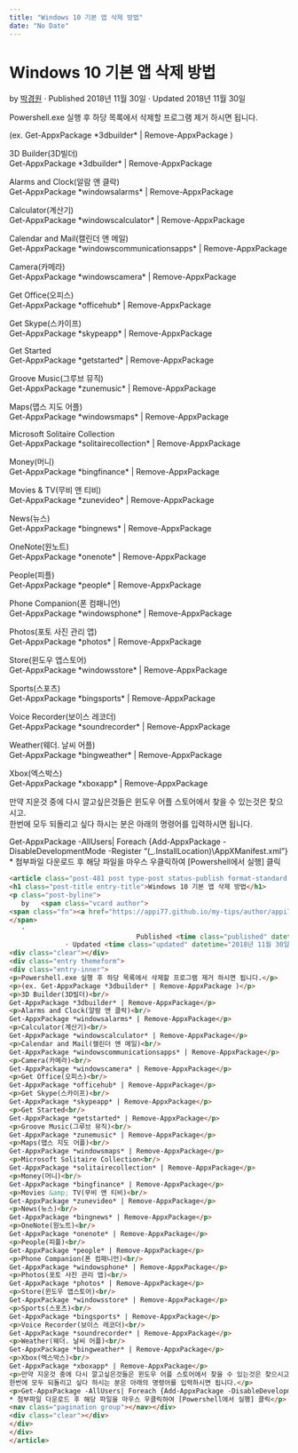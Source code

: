 ```yaml
---
title: "Windows 10 기본 앱 삭제 방법"
date: "No Date"
---
```


Windows 10 기본 앱 삭제 방법
=====================

by 
[박경원](https://appi77.github.io/my-tips/author/appi77/ "박경원이(가) 작성한 글")
·
Published 2018년 11월 30일
· Updated 2018년 11월 30일

Powershell.exe 실행 후 하당 목록에서 삭제할 프로그램 제거 하시면 됩니다.

(ex. Get-AppxPackage \*3dbuilder\* | Remove-AppxPackage )

3D Builder(3D빌더)  
Get-AppxPackage \*3dbuilder\* | Remove-AppxPackage

Alarms and Clock(알람 앤 클락)  
Get-AppxPackage \*windowsalarms\* | Remove-AppxPackage

Calculator(계산기)  
Get-AppxPackage \*windowscalculator\* | Remove-AppxPackage

Calendar and Mail(캘린더 앤 메일)  
Get-AppxPackage \*windowscommunicationsapps\* | Remove-AppxPackage

Camera(카메라)  
Get-AppxPackage \*windowscamera\* | Remove-AppxPackage

Get Office(오피스)  
Get-AppxPackage \*officehub\* | Remove-AppxPackage

Get Skype(스카이프)  
Get-AppxPackage \*skypeapp\* | Remove-AppxPackage

Get Started  
Get-AppxPackage \*getstarted\* | Remove-AppxPackage

Groove Music(그루브 뮤직)  
Get-AppxPackage \*zunemusic\* | Remove-AppxPackage

Maps(맵스 지도 어플)  
Get-AppxPackage \*windowsmaps\* | Remove-AppxPackage

Microsoft Solitaire Collection  
Get-AppxPackage \*solitairecollection\* | Remove-AppxPackage

Money(머니)  
Get-AppxPackage \*bingfinance\* | Remove-AppxPackage

Movies & TV(무비 앤 티비)  
Get-AppxPackage \*zunevideo\* | Remove-AppxPackage

News(뉴스)  
Get-AppxPackage \*bingnews\* | Remove-AppxPackage

OneNote(원노트)  
Get-AppxPackage \*onenote\* | Remove-AppxPackage

People(피플)  
Get-AppxPackage \*people\* | Remove-AppxPackage

Phone Companion(폰 컴패니언)  
Get-AppxPackage \*windowsphone\* | Remove-AppxPackage

Photos(포토 사진 관리 앱)  
Get-AppxPackage \*photos\* | Remove-AppxPackage

Store(윈도우 앱스토어)  
Get-AppxPackage \*windowsstore\* | Remove-AppxPackage

Sports(스포츠)  
Get-AppxPackage \*bingsports\* | Remove-AppxPackage

Voice Recorder(보이스 레코더)  
Get-AppxPackage \*soundrecorder\* | Remove-AppxPackage

Weather(웨더. 날씨 어플)  
Get-AppxPackage \*bingweather\* | Remove-AppxPackage

Xbox(엑스박스)  
Get-AppxPackage \*xboxapp\* | Remove-AppxPackage

만약 지운것 중에 다시 깔고싶은것들은 윈도우 어플 스토어에서 찾을 수 있는것은 찾으시고.  
한번에 모두 되돌리고 싶다 하시는 분은 아래의 명령어를 입력하시면 됩니다.

Get-AppxPackage -AllUsers| Foreach {Add-AppxPackage -DisableDevelopmentMode -Register “$($\_.InstallLocation)\AppXManifest.xml”}  
\* 첨부파일 다운로드 후 해당 파일을 마우스 우클릭하여 [Powershell에서 실행] 클릭

```html
<article class="post-481 post type-post status-publish format-standard hentry category-windows-"><div class="post-inner group">
<h1 class="post-title entry-title">Windows 10 기본 앱 삭제 방법</h1>
<p class="post-byline">
   by   <span class="vcard author">
<span class="fn"><a href="https://appi77.github.io/my-tips/author/appi77/" rel="author" title="박경원이(가) 작성한 글">박경원</a></span>
</span>
   ·
                                Published <time class="published" datetime="2018년 11월 30일">2018년 11월 30일</time>
              · Updated <time class="updated" datetime="2018년 11월 30일">2018년 11월 30일</time></p>
<div class="clear"></div>
<div class="entry themeform">
<div class="entry-inner">
<p>Powershell.exe 실행 후 하당 목록에서 삭제할 프로그램 제거 하시면 됩니다.</p>
<p>(ex. Get-AppxPackage *3dbuilder* | Remove-AppxPackage )</p>
<p>3D Builder(3D빌더)<br/>
Get-AppxPackage *3dbuilder* | Remove-AppxPackage</p>
<p>Alarms and Clock(알람 앤 클락)<br/>
Get-AppxPackage *windowsalarms* | Remove-AppxPackage</p>
<p>Calculator(계산기)<br/>
Get-AppxPackage *windowscalculator* | Remove-AppxPackage</p>
<p>Calendar and Mail(캘린더 앤 메일)<br/>
Get-AppxPackage *windowscommunicationsapps* | Remove-AppxPackage</p>
<p>Camera(카메라)<br/>
Get-AppxPackage *windowscamera* | Remove-AppxPackage</p>
<p>Get Office(오피스)<br/>
Get-AppxPackage *officehub* | Remove-AppxPackage</p>
<p>Get Skype(스카이프)<br/>
Get-AppxPackage *skypeapp* | Remove-AppxPackage</p>
<p>Get Started<br/>
Get-AppxPackage *getstarted* | Remove-AppxPackage</p>
<p>Groove Music(그루브 뮤직)<br/>
Get-AppxPackage *zunemusic* | Remove-AppxPackage</p>
<p>Maps(맵스 지도 어플)<br/>
Get-AppxPackage *windowsmaps* | Remove-AppxPackage</p>
<p>Microsoft Solitaire Collection<br/>
Get-AppxPackage *solitairecollection* | Remove-AppxPackage</p>
<p>Money(머니)<br/>
Get-AppxPackage *bingfinance* | Remove-AppxPackage</p>
<p>Movies &amp; TV(무비 앤 티비)<br/>
Get-AppxPackage *zunevideo* | Remove-AppxPackage</p>
<p>News(뉴스)<br/>
Get-AppxPackage *bingnews* | Remove-AppxPackage</p>
<p>OneNote(원노트)<br/>
Get-AppxPackage *onenote* | Remove-AppxPackage</p>
<p>People(피플)<br/>
Get-AppxPackage *people* | Remove-AppxPackage</p>
<p>Phone Companion(폰 컴패니언)<br/>
Get-AppxPackage *windowsphone* | Remove-AppxPackage</p>
<p>Photos(포토 사진 관리 앱)<br/>
Get-AppxPackage *photos* | Remove-AppxPackage</p>
<p>Store(윈도우 앱스토어)<br/>
Get-AppxPackage *windowsstore* | Remove-AppxPackage</p>
<p>Sports(스포츠)<br/>
Get-AppxPackage *bingsports* | Remove-AppxPackage</p>
<p>Voice Recorder(보이스 레코더)<br/>
Get-AppxPackage *soundrecorder* | Remove-AppxPackage</p>
<p>Weather(웨더. 날씨 어플)<br/>
Get-AppxPackage *bingweather* | Remove-AppxPackage</p>
<p>Xbox(엑스박스)<br/>
Get-AppxPackage *xboxapp* | Remove-AppxPackage</p>
<p>만약 지운것 중에 다시 깔고싶은것들은 윈도우 어플 스토어에서 찾을 수 있는것은 찾으시고.<br/>
한번에 모두 되돌리고 싶다 하시는 분은 아래의 명령어를 입력하시면 됩니다.</p>
<p>Get-AppxPackage -AllUsers| Foreach {Add-AppxPackage -DisableDevelopmentMode -Register “$($_.InstallLocation)\AppXManifest.xml”}<br/>
* 첨부파일 다운로드 후 해당 파일을 마우스 우클릭하여 [Powershell에서 실행] 클릭</p>
<nav class="pagination group"></nav></div>
<div class="clear"></div>
</div>
</div>
</article>
```
